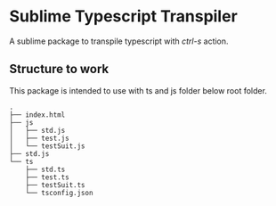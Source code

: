# Sublime Typescript Transpiler
A sublime package to transpile typescript with *ctrl-s* action.

## Structure to work
This package is intended to use with ts and js folder below root folder.
```
.
├── index.html
├── js
│   ├── std.js
│   ├── test.js
│   └── testSuit.js
├── std.js
└── ts
    ├── std.ts
    ├── test.ts
    ├── testSuit.ts
    └── tsconfig.json
```